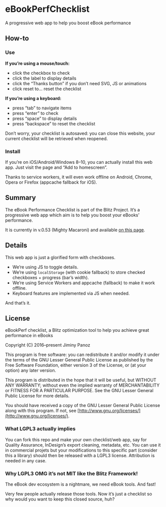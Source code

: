# eBookPerfChecklist
A progressive web app to help you boost eBook performance

## How-to

### Use

**If you’re using a mouse/touch:**

- click the checkbox to check
- click the label to display details
- click the “Thanks button” if you don’t need SVG, JS or animations
- click reset to… reset the checklist

**If you’re using a keyboard:**

- press “tab” to navigate items
- press “enter” to check
- press “space” to display details
- press “backspace” to reset the checklist

Don’t worry, your checklist is autosaved: you can close this website, your current checklist will be retrieved when reopened.

### Install

If you’re on iOS/Android/Windows 8–10, you can actually install this web app. Just visit the page and “Add to homescreen”.

Thanks to service workers, it will even work offline on Android, Chrome, Opera or Firefox (appcache fallback for iOS).

## Summary

The eBook Performance Checklist is part of the Blitz Project. It’s a progressive web app which aim is to help you boost your eBooks’ performance.

It is currently in v.0.53 (Mighty Macaroni) and available [on this page](https://friendsofepub.github.io/eBookPerfChecklist/).

## Details

This web app is just a glorified form with checkboxes.

- We’re using JS to toggle details.
- We’re using `localStorage` (with cookie fallback) to store checked checkboxes + progress (bar’s width).
- We’re using Service Workers and appcache (fallback) to make it work offline.
- Keyboard features are implemented via JS when needed.

And that’s it. 

## License 

eBookPerf checklist, a Blitz optimization tool to help you achieve great performance in eBooks

Copyright (C) 2016–present Jiminy Panoz

This program is free software: you can redistribute it and/or modify it under the terms of the GNU Lesser General Public License as published by the Free Software Foundation, either version 3 of the License, or (at your option) any later version.

This program is distributed in the hope that it will be useful, but WITHOUT ANY WARRANTY; without even the implied warranty of MERCHANTABILITY or FITNESS FOR A PARTICULAR PURPOSE. See the GNU Lesser General Public License for more details.

You should have received a copy of the GNU Lesser General Public License along with this program.  If not, see [http://www.gnu.org/licenses/](http://www.gnu.org/licenses/).

### What LGPL3 actually implies

You can fork this repo and make your own checklist/web app, say for Quality Assurance, InDesign’s export cleaning, metadata, etc. You can use it in commercial projets but your modifications to this specific part (consider this a library) should then be released with a LGPL3 license. Attribution is needed in any case.

### Why LGPL3 OMG it’s not MIT like the Blitz Framework!

The eBook dev ecosystem is a nightmare, we need eBook tools. And fast!

Very few people actually release those tools. Now it’s just a checklist so why would you want to keep this closed source, huh?
